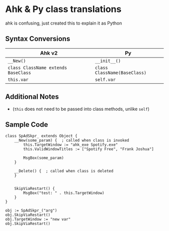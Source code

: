 # Ahk & Py class translations

ahk is confusing, just created this to explain it as Python

## Syntax Conversions

| Ahk v2 | Py |
| - | - |
| `__New()` | `__init__()` |
| `class ClassName extends BaseClass` | `class ClassName(BaseClass)` |
| `this.var` | `self.var` |

## Additional Notes

- (`this` does not need to be passed into class methods, unlike `self`)

## Sample Code

```ahk2
class SpAdSkpr_ extends Object {
    __New(some_param) {  ; called when class is invoked
        this.TargetWindow := "ahk_exe Spotify.exe"
        this.ValidWindowTitles := ["Spotify Free", "Frank Joshua"]

        MsgBox(some_param)
    }

    __Delete() {  ; called when class is deleted
    }


    SkipViaRestart() {
        MsgBox("test: " . this.TargetWindow)
    }
}

obj := SpAdSkpr_("arg")
obj.SkipViaRestart()
obj.TargetWindow := "new var"
obj.SkipViaRestart()
```
